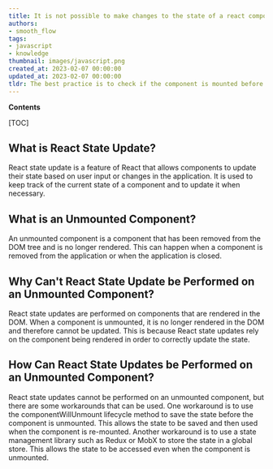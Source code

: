 ```yaml
---
title: It is not possible to make changes to the state of a react component that has been unmounted
authors:
- smooth_flow
tags:
- javascript
- knowledge
thumbnail: images/javascript.png
created_at: 2023-02-07 00:00:00
updated_at: 2023-02-07 00:00:00
tldr: The best practice is to check if the component is mounted before performing the update.
---
```


**Contents**

[TOC]

## What is React State Update?
React state update is a feature of React that allows components to update their state based on user input or changes in the application. It is used to keep track of the current state of a component and to update it when necessary.

## What is an Unmounted Component?
An unmounted component is a component that has been removed from the DOM tree and is no longer rendered. This can happen when a component is removed from the application or when the application is closed.

## Why Can't React State Update be Performed on an Unmounted Component?
React state updates are performed on components that are rendered in the DOM. When a component is unmounted, it is no longer rendered in the DOM and therefore cannot be updated. This is because React state updates rely on the component being rendered in order to correctly update the state.

## How Can React State Updates be Performed on an Unmounted Component?
React state updates cannot be performed on an unmounted component, but there are some workarounds that can be used. One workaround is to use the componentWillUnmount lifecycle method to save the state before the component is unmounted. This allows the state to be saved and then used when the component is re-mounted. Another workaround is to use a state management library such as Redux or MobX to store the state in a global store. This allows the state to be accessed even when the component is unmounted.
